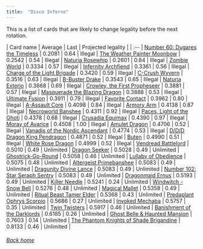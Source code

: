 ```yaml
---
title:  "Disco Inferno"
---
```


This is a list of cards that are likely to change legality before the next rotation.

| Card name | Average | Last | Projected legality |
| :-- |
[Number 60: Dugares the Timeless](https://db.ygoprodeck.com/card/?search=Number%2060:%20Dugares%20the%20Timeless) | 0.2081 | 0.64 | Illegal |
[The Weather Painter Moonbow](https://db.ygoprodeck.com/card/?search=The%20Weather%20Painter%20Moonbow) | 0.2542 | 0.54 | Illegal |
[Naturia Rosewhip](https://db.ygoprodeck.com/card/?search=Naturia%20Rosewhip) | 0.2601 | 0.84 | Illegal |
[Zombie World](https://db.ygoprodeck.com/card/?search=Zombie%20World) | 0.3334 | 0.57 | Illegal |
[Infernity Archfiend](https://db.ygoprodeck.com/card/?search=Infernity%20Archfiend) | 0.3361 | 0.56 | Illegal |
[Charge of the Light Brigade](https://db.ygoprodeck.com/card/?search=Charge%20of%20the%20Light%20Brigade) | 0.3420 | 0.59 | Illegal |
[C-Crush Wyvern](https://db.ygoprodeck.com/card/?search=C-Crush%20Wyvern) | 0.3516 | 0.63 | Illegal |
[B-Buster Drake](https://db.ygoprodeck.com/card/?search=B-Buster%20Drake) | 0.3543 | 0.65 | Illegal |
[Naturia Exterio](https://db.ygoprodeck.com/card/?search=Naturia%20Exterio) | 0.3668 | 0.69 | Illegal |
[Crowley, the First Propheseer](https://db.ygoprodeck.com/card/?search=Crowley,%20the%20First%20Propheseer) | 0.3881 | 0.57 | Illegal |
[Masquerade the Blazing Dragon](https://db.ygoprodeck.com/card/?search=Masquerade%20the%20Blazing%20Dragon) | 0.3888 | 0.53 | Illegal |
[Ultimate Fusion](https://db.ygoprodeck.com/card/?search=Ultimate%20Fusion) | 0.3911 | 0.79 | Illegal |
[Favorite Contact](https://db.ygoprodeck.com/card/?search=Favorite%20Contact) | 0.3962 | 0.80 | Illegal |
[A-Assault Core](https://db.ygoprodeck.com/card/?search=A-Assault%20Core) | 0.4098 | 0.84 | Illegal |
[Armory Arm](https://db.ygoprodeck.com/card/?search=Armory%20Arm) | 0.4138 | 0.87 | Illegal |
[Necroworld Banshee](https://db.ygoprodeck.com/card/?search=Necroworld%20Banshee) | 0.4311 | 0.92 | Illegal |
[Paces, Light of the Ghoti](https://db.ygoprodeck.com/card/?search=Paces,%20Light%20of%20the%20Ghoti) | 0.4378 | 0.68 | Illegal |
[Crusadia Equimax](https://db.ygoprodeck.com/card/?search=Crusadia%20Equimax) | 0.4390 | 0.97 | Illegal |
[Moray of Avarice](https://db.ygoprodeck.com/card/?search=Moray%20of%20Avarice) | 0.4508 | 1.00 | Illegal |
[Amulet Dragon](https://db.ygoprodeck.com/card/?search=Amulet%20Dragon) | 0.4706 | 0.52 | Illegal |
[Vanadis of the Nordic Ascendant](https://db.ygoprodeck.com/card/?search=Vanadis%20of%20the%20Nordic%20Ascendant) | 0.4774 | 0.53 | Illegal |
[D/D/D Dragon King Pendragon](https://db.ygoprodeck.com/card/?search=D/D/D%20Dragon%20King%20Pendragon) | 0.4871 | 0.52 | Illegal |
[Buten](https://db.ygoprodeck.com/card/?search=Buten) | 0.4990 | 0.51 | Illegal |
[White Rose Dragon](https://db.ygoprodeck.com/card/?search=White%20Rose%20Dragon) | 0.4999 | 0.52 | Illegal |
[Vendread Battlelord](https://db.ygoprodeck.com/card/?search=Vendread%20Battlelord) | 0.5010 | 0.49 | Unlimited |
[Dragon Seeker](https://db.ygoprodeck.com/card/?search=Dragon%20Seeker) | 0.5028 | 0.49 | Unlimited |
[Ghostrick-Go-Round](https://db.ygoprodeck.com/card/?search=Ghostrick-Go-Round) | 0.5058 | 0.46 | Unlimited |
[Lullaby of Obedience](https://db.ygoprodeck.com/card/?search=Lullaby%20of%20Obedience) | 0.5075 | 0.48 | Unlimited |
[Altergeist Primebanshee](https://db.ygoprodeck.com/card/?search=Altergeist%20Primebanshee) | 0.5083 | 0.49 | Unlimited |
[Dragunity Divine Lance](https://db.ygoprodeck.com/card/?search=Dragunity%20Divine%20Lance) | 0.5083 | 0.49 | Unlimited |
[Number 102: Star Seraph Sentry](https://db.ygoprodeck.com/card/?search=Number%20102:%20Star%20Seraph%20Sentry) | 0.5083 | 0.49 | Unlimited |
[Dragonmaid Ernus](https://db.ygoprodeck.com/card/?search=Dragonmaid%20Ernus) | 0.5193 | 0.49 | Unlimited |
[Killer Needle](https://db.ygoprodeck.com/card/?search=Killer%20Needle) | 0.5241 | 0.24 | Unlimited |
[Windwitch - Snow Bell](https://db.ygoprodeck.com/card/?search=Windwitch%20-%20Snow%20Bell) | 0.5276 | 0.48 | Unlimited |
[Magical Mallet](https://db.ygoprodeck.com/card/?search=Magical%20Mallet) | 0.5358 | 0.49 | Unlimited |
[Ritual Beast Tamer Elder](https://db.ygoprodeck.com/card/?search=Ritual%20Beast%20Tamer%20Elder) | 0.5368 | 0.43 | Unlimited |
[Predaplant Ophrys Scorpio](https://db.ygoprodeck.com/card/?search=Predaplant%20Ophrys%20Scorpio) | 0.5686 | 0.27 | Unlimited |
[Invoked Mechaba](https://db.ygoprodeck.com/card/?search=Invoked%20Mechaba) | 0.5757 | 0.35 | Unlimited |
[Twin Twisters](https://db.ygoprodeck.com/card/?search=Twin%20Twisters) | 0.5917 | 0.46 | Unlimited |
[Banishment of the Darklords](https://db.ygoprodeck.com/card/?search=Banishment%20of%20the%20Darklords) | 0.6185 | 0.26 | Unlimited |
[Ghost Belle & Haunted Mansion](https://db.ygoprodeck.com/card/?search=Ghost%20Belle%20%26%20Haunted%20Mansion) | 0.7603 | 0.14 | Unlimited |
[The Phantom Knights of Shade Brigandine](https://db.ygoprodeck.com/card/?search=The%20Phantom%20Knights%20of%20Shade%20Brigandine) | 0.8133 | 0.46 | Unlimited |

###### [Back home](index)